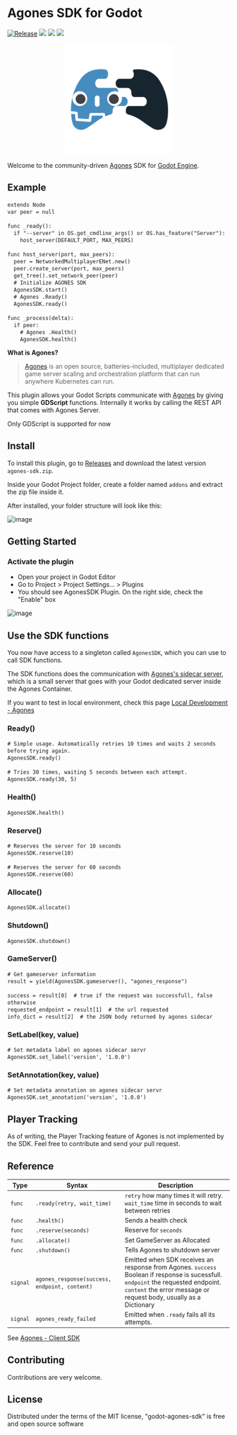 # Agones SDK for Godot
[![Release](https://github.com/AndreMicheletti/godot-agones-sdk/actions/workflows/release.yml/badge.svg?branch=master)](https://github.com/AndreMicheletti/godot-agones-sdk/actions/workflows/release.yml)
<img src="https://img.shields.io/github/v/release/AndreMicheletti/godot-agones-sdk"/>
<img src="https://img.shields.io/badge/agones-1.16.0-blue"/>
<img src="https://img.shields.io/badge/godot-3.2-blue"/>

<p align="center">
<img src="https://raw.githubusercontent.com/AndreMicheletti/godot-agones-sdk/master/agones-sdk-icon.svg" width="250">
</p>

Welcome to the community-driven [Agones](https://agones.dev/site/) SDK for [Godot Engine](https://godotengine.org/).

## Example

```GDScript
extends Node
var peer = null

func _ready():
  if "--server" in OS.get_cmdline_args() or OS.has_feature("Server"):
    host_server(DEFAULT_PORT, MAX_PEERS)

func host_server(port, max_peers):
  peer = NetworkedMultiplayerENet.new()
  peer.create_server(port, max_peers)
  get_tree().set_network_peer(peer)
  # Initialize AGONES SDK
  AgonesSDK.start()
  # Agones .Ready()
  AgonesSDK.ready()

func _process(delta):
  if peer:
    # Agones .Health()
    AgonesSDK.health()
```
**What is Agones?**
> [Agones](https://agones.dev/site/) is an open source, batteries-included, multiplayer dedicated game server scaling and orchestration platform that can run anywhere Kubernetes can run.

This plugin allows your Godot Scripts communicate with [Agones](https://agones.dev/site/docs/guides/client-sdks/) by giving you simple **GDScript** functions. Internally it works by calling the REST API that comes with Agones Server.

Only GDScript is supported for now

## Install

To install this plugin, go to [Releases](https://github.com/AndreMicheletti/godot-agones-sdk/releases/tag/0.1.1) and download the latest version `agones-sdk.zip`.

Inside your Godot Project folder, create a folder named `addons` and extract the zip file inside it.

After installed, your folder structure will look like this:

![image](https://user-images.githubusercontent.com/16908595/126000349-572411bd-e596-45c1-b7c2-bb3f34d595d2.png)

## Getting Started

### Activate the plugin

- Open your project in Godot Editor
- Go to Project > Project Settings... > Plugins
- You should see AgonesSDK Plugin. On the right side, check the "Enable" box

![image](https://user-images.githubusercontent.com/16908595/126000549-9135b9da-22bf-4163-9409-994bef4fafc0.png)

## Use the SDK functions

You now have access to a singleton called `AgonesSDK`, which you can use to call SDK functions.

The SDK functions does the communication with [Agones's sidecar server](https://agones.dev/site/docs/guides/client-sdks/#connecting-to-the-sdk-server), which is a small server that goes with your Godot dedicated server inside the Agones Container.

If you want to test in local environment, check this page [Local Development - Agones](https://agones.dev/site/docs/guides/client-sdks/local/)

### Ready()

```GDScript
# Simple usage. Automatically retries 10 times and waits 2 seconds before trying again.
AgonesSDK.ready()

# Tries 30 times, waiting 5 seconds between each attempt.
AgonesSDK.ready(30, 5)
```

### Health()

```GDScript
AgonesSDK.health()
```

### Reserve()

```GDScript
# Reserves the server for 10 seconds
AgonesSDK.reserve(10)

# Reserves the server for 60 seconds
AgonesSDK.reserve(60)
```

### Allocate()

```GDScript
AgonesSDK.allocate()
```

### Shutdown()

```GDScript
AgonesSDK.shutdown()
```

### GameServer()

```GDScript
# Get gameserver information
result = yield(AgonesSDK.gameserver(), "agones_response")

success = result[0]  # true if the request was successfull, false otherwise
requested_endpoint = result[1]  # the url requested
info_dict = result[2]  # the JSON body returned by agones sidecar
```

### SetLabel(key, value) 

```GDScript
# Set metadata label on agones sidecar servr
AgonesSDK.set_label('version', '1.0.0')
```

### SetAnnotation(key, value)

```GDScript
# Set metadata annotation on agones sidecar servr
AgonesSDK.set_annotation('version', '1.0.0')
```

## Player Tracking

As of writing, the Player Tracking feature of Agones is not implemented by the SDK. Feel free to contribute and send your pull request.

## Reference

| Type | Syntax | Description |
| ---- | ---- | ----------- |
| `func`      | `.ready(retry, wait_time)` | `retry` how many times it will retry. `wait_time` time in seconds to wait between retries |
| `func` | `.health()` | Sends a health check |
| `func` | `.reserve(seconds)` | Reserve for `seconds` |
| `func` | `.allocate()` | Set GameServer as Allocated |
| `func` | `.shutdown()` | Tells Agones to shutdown server |
| `signal` | `agones_response(success, endpoint, content)` | Emitted when SDK receives an response from Agones. `success` Boolean if response is sucessfull. `endpoint` the requested endpoint. `content` the error message or request body, usually as a Dictionary |
| `signal` | `agones_ready_failed` | Emitted when `.ready` fails all its attempts.  |

See [Agones - Client SDK](https://agones.dev/site/docs/guides/client-sdks/#function-reference) 

## Contributing

Contributions are very welcome.

## License

Distributed under the terms of the MIT license, "godot-agones-sdk" is free and open source software
